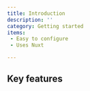 ```yaml
---
title: Introduction
description: ''
category: Getting started
items:
 - Easy to configure
 - Uses Nuxt

---
```


## Key features

<list :items="items"></list>
